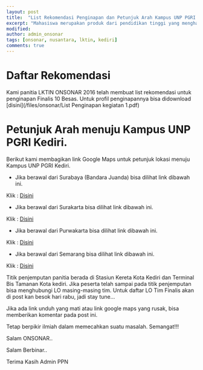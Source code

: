 ```yaml
---
layout: post
title:  "List Rekomendasi Penginapan dan Petunjuk Arah Kampus UNP PGRI Kediri"
excerpt: "Mahasiswa merupakan produk dari pendidikan tinggi yang menghasilkan lulusan yang mempunyai sikap kecendekiawanan. Sikap tersebut meliputi sikap sebagai penemu, pemadu, penerap, serta sebagai pengembang IPTEKS. Untuk itu, mahasiswa yang merupakan salah satu kelompok masyarakat ilmiah harus mempunyai ciri kehidupan akademis yang dinamis."
modified: 
author: admin_onsonar
tags: [onsonar, nusantara, lktin, kediri]
comments: true
---
```


# Daftar Rekomendasi

Kami panitia LKTIN ONSONAR 2016 telah membuat list rekomendasi untuk penginapan Finalis 10 Besas.
Untuk profil penginapannya bisa didownload [disini](/files/onsonar/List Penginapan kegiatan 1.pdf)

# Petunjuk Arah menuju Kampus UNP PGRI Kediri.

Berikut kami membagikan link Google Maps untuk petunjuk lokasi menuju Kampus UNP PGRI Kediri.

- Jika berawal dari Surabaya (Bandara Juanda) bisa dilihat link dibawah ini.

Klik : [Disini](https://www.google.co.id/maps/dir/Juanda+Airport,+Surabaya/Ikip+PGRI+Kediri,+Jalan+KH.+Ahmad+Dahlan,+Mojoroto,+Kota+Kediri,+Jawa+Timur/@-7.5705004,112.1239105,10z/data=!3m1!4b1!4m13!4m12!1m5!1m1!1s0x2dd7e50b3bf959b9:0xc0ff7c58786318e8!2m2!1d112.7872891!2d-7.3788851!1m5!1m1!1s0x2e785729b234e955:0x376d16cb3654499f!2m2!1d112.002!2d-7.80018?hl=id)


- Jika berawal dari Surakarta bisa dilihat link dibawah ini.

Klik : [Disini](https://www.google.co.id/maps/dir/Universitas+Sebelas+Maret,+Jalan+Ir.+Sutami,+Jebres,+Kota+Surakarta,+Jawa+Tengah/Ikip+PGRI+Kediri,+Jalan+KH.+Ahmad+Dahlan,+Mojoroto,+Kota+Kediri,+Jawa+Timur/@-7.6083279,111.1489314,10z/data=!3m1!4b1!4m13!4m12!1m5!1m1!1s0x2e7a14234667a3fd:0xbda63b32997616ad!2m2!1d110.8562113!2d-7.5617694!1m5!1m1!1s0x2e785729b234e955:0x376d16cb3654499f!2m2!1d112.002!2d-7.80018?hl=id)


- Jika berawal dari Purwakarta bisa dilihat link dibawah ini.

Klik : [Disini](https://www.google.co.id/maps/dir/Universitas+Jenderal+Soedirman,+Purwokerto,+Grendeng,+Kabupaten+Banyumas,+Jawa+Tengah/Ikip+PGRI+Kediri,+Jalan+KH.+Ahmad+Dahlan,+Mojoroto,+Kota+Kediri,+Jawa+Timur/@-7.5835746,109.5021295,8z/data=!3m1!4b1!4m13!4m12!1m5!1m1!1s0x2e655efae72017a3:0xbd7e5d39f53fa084!2m2!1d109.2458028!2d-7.4042213!1m5!1m1!1s0x2e785729b234e955:0x376d16cb3654499f!2m2!1d112.002!2d-7.80018?hl=id)


- Jika berawal dari Semarang bisa dilihat link dibawah ini.

Klik : [Disini](https://www.google.co.id/maps/dir/Universitas+Diponegoro,+Tembalang,+Kota+Semarang,+Jawa+Tengah/Ikip+PGRI+Kediri,+Jalan+KH.+Ahmad+Dahlan,+Mojoroto,+Kota+Kediri,+Jawa+Timur/@-7.3513581,110.6501387,9z/data=!3m1!4b1!4m13!4m12!1m5!1m1!1s0x2e708c1b078b41e9:0xae12dae5e670f36e!2m2!1d110.4385003!2d-7.0495519!1m5!1m1!1s0x2e785729b234e955:0x376d16cb3654499f!2m2!1d112.002!2d-7.80018?hl=id)








Titik penjemputan panitia berada di Stasiun Kereta Kota Kediri dan Terminal Bis Tamanan Kota kediri.
Jika peserta telah sampai pada titik penjemputan bisa menghubungi LO masing-masing tim.
Untuk daftar LO Tim Finalis akan di post kan besok hari rabu, jadi stay tune...





Jika ada link unduh yang mati atau link google maps yang rusak, bisa memberikan komentar pada post ini.

Tetap berpikir ilmiah dalam memecahkan suatu masalah. Semangat!!!

Salam ONSONAR..

Salam Berbinar..

Terima Kasih Admin PPN
